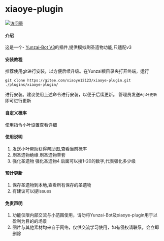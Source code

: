 # xiaoye-plugin
[![访问量](https://profile-counter.glitch.me/xiaoye-plugin/count.svg)](https://gitee.com/xiaoye12123/xiaoye-plugin.git)

#### 介绍
这是一个- [Yunzai-Bot V3](https://gitee.com/Le-niao/Yunzai-Bot)的插件,提供模拟刷圣遗物功能,只适配v3


#### 安装教程

推荐使用git进行安装，以方便后续升级。在Yunzai根目录夹打开终端，运行

```base
git clone https://gitee.com/xiaoye12123/xiaoye-plugin.git ./plugins/xiaoye-plugin/
```
进行安装。建议使用上述命令进行安装，以便于后续更新。 管理员发送`#小叶更新`即可进行更新

#### 自定义概率

  使用指令小叶设置查看详细

#### 使用说明

1.  发送小叶帮助获得帮助图,查看当前概率
2.  刷圣遗物绝缘  刷圣遗物草套
3.  强化圣遗物 强化圣遗物4 后面可以接1-20的数字,代表强化多少级

#### 预计更新


1.  保存圣遗物到本地,查看所有保存的圣遗物
2.  有建议可以提Issues


#### 免责声明

1. 功能仅限内部交流与小范围使用，请勿将Yunzai-Bot及xiaoye-plugin用于以盈利为目的的场景
2. 图片与其他素材均来自于网络，仅供交流学习使用，如有侵权请联系，会立即删除